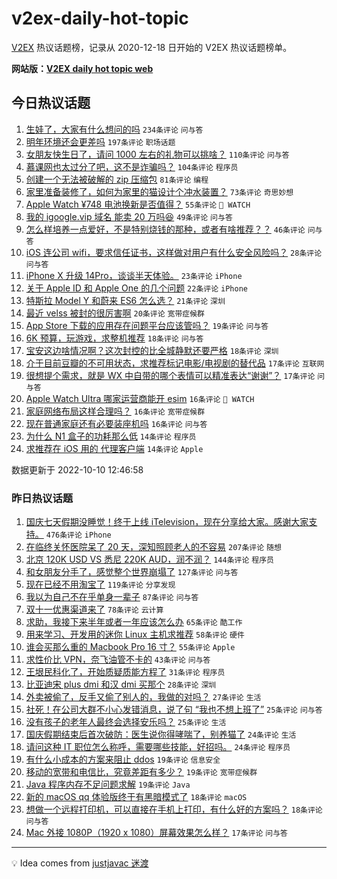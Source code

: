 # v2ex-daily-hot-topic

[V2EX](https://www.v2ex.com/) 热议话题榜，记录从 2020-12-18 日开始的 V2EX 热议话题榜单。

**网站版：[V2EX daily hot topic web](https://boojack.github.io/v2ex-daily-hot-topic-web/)**

## 今日热议话题

<!-- TODAY BEGIN -->

1. [生娃了，大家有什么想问的吗](https://www.v2ex.com/t/885675) `234条评论` `问与答`
1. [明年环境还会更差吗](https://www.v2ex.com/t/885778) `197条评论` `职场话题`
1. [女朋友快生日了，请问 1000 左右的礼物可以挑啥？](https://www.v2ex.com/t/885668) `110条评论` `问与答`
1. [慕课网也太过分了吧，这不是诈骗吗？](https://www.v2ex.com/t/885693) `104条评论` `程序员`
1. [创建一个无法被破解的 zip 压缩包](https://www.v2ex.com/t/885696) `81条评论` `编程`
1. [家里准备装修了，如何为家里的猫设计个冲水装置？](https://www.v2ex.com/t/885721) `73条评论` `奇思妙想`
1. [Apple Watch ¥748 电池换新是否值得？](https://www.v2ex.com/t/885688) `55条评论` ` WATCH`
1. [我的 igoogle.vip 域名 能卖 20 万吗😆](https://www.v2ex.com/t/885832) `49条评论` `问与答`
1. [怎么样培养一点爱好，不是特别烧钱的那种，或者有啥推荐？？](https://www.v2ex.com/t/885868) `46条评论` `问与答`
1. [iOS 连公司 wifi，要求信任证书，这样做对用户有什么安全风险吗？](https://www.v2ex.com/t/885838) `28条评论` `问与答`
1. [iPhone X 升级 14Pro，谈谈半天体验。](https://www.v2ex.com/t/885820) `23条评论` `iPhone`
1. [关于 Apple ID 和 Apple One 的几个问题](https://www.v2ex.com/t/885792) `22条评论` `iPhone`
1. [特斯拉 Model Y 和蔚来 ES6 怎么选？](https://www.v2ex.com/t/885742) `21条评论` `深圳`
1. [最近 velss 被封的很厉害啊](https://www.v2ex.com/t/885728) `20条评论` `宽带症候群`
1. [App Store 下载的应用存在问题平台应该管吗？](https://www.v2ex.com/t/885670) `19条评论` `问与答`
1. [6K 预算，玩游戏，求整机推荐](https://www.v2ex.com/t/885852) `18条评论` `问与答`
1. [宝安这边啥情况啊？这次封控的比全城静默还要严格](https://www.v2ex.com/t/885864) `18条评论` `深圳`
1. [介于目前豆瓣的不可用状态，求推荐标记电影/电视剧的替代品](https://www.v2ex.com/t/885715) `17条评论` `互联网`
1. [很想提个需求，就是 WX 中自带的哪个表情可以精准表达“谢谢”？](https://www.v2ex.com/t/885679) `17条评论` `问与答`
1. [Apple Watch Ultra 哪家运营商能开 esim](https://www.v2ex.com/t/885812) `16条评论` ` WATCH`
1. [家庭网络布局这样合理吗？](https://www.v2ex.com/t/885796) `16条评论` `宽带症候群`
1. [现在普通家庭还有必要装座机吗](https://www.v2ex.com/t/885749) `16条评论` `问与答`
1. [为什么 N1 盒子的功耗那么低](https://www.v2ex.com/t/885857) `14条评论` `程序员`
1. [求推荐在 iOS 用的 代理客户端](https://www.v2ex.com/t/885772) `14条评论` `Apple`

数据更新于 2022-10-10 12:46:58

<!-- TODAY END -->

### 昨日热议话题

<!-- YESTERDAY BEGIN -->

1. [国庆七天假期没睡觉！终于上线 iTelevision，现在分享给大家。感谢大家支持。](https://www.v2ex.com/t/885414) `476条评论` `iPhone`
1. [在临终关怀医院呆了 20 天，深知照顾老人的不容易](https://www.v2ex.com/t/885433) `207条评论` `随想`
1. [北京 120K USD VS 悉尼 220K AUD，润不润？](https://www.v2ex.com/t/885434) `144条评论` `程序员`
1. [和女朋友分手了，感觉整个世界崩塌了](https://www.v2ex.com/t/885488) `127条评论` `问与答`
1. [现在已经不用淘宝了](https://www.v2ex.com/t/885482) `119条评论` `分享发现`
1. [我以为自己不在乎单身一辈子](https://www.v2ex.com/t/885452) `87条评论` `问与答`
1. [双十一优惠渠道来了](https://www.v2ex.com/t/885509) `78条评论` `云计算`
1. [求助，我接下来半年或者一年应该怎么办](https://www.v2ex.com/t/885553) `65条评论` `酷工作`
1. [用来学习、开发用的迷你 Linux 主机求推荐](https://www.v2ex.com/t/885486) `58条评论` `硬件`
1. [谁会买那么重的 Macbook Pro 16 寸？](https://www.v2ex.com/t/885590) `55条评论` `Apple`
1. [求性价比 VPN，奈飞油管不卡的](https://www.v2ex.com/t/885448) `43条评论` `问与答`
1. [王垠民科化了，开始质疑质能方程了](https://www.v2ex.com/t/885563) `31条评论` `程序员`
1. [比亚迪宋 plus dmi 和汉 dmi 买那个](https://www.v2ex.com/t/885533) `28条评论` `深圳`
1. [外卖被偷了，反手又偷了别人的，我做的对吗？](https://www.v2ex.com/t/885516) `27条评论` `生活`
1. [社死！在公司大群不小心发错消息，说了句 “我也不想上班了”](https://www.v2ex.com/t/885496) `25条评论` `问与答`
1. [没有孩子的老年人最终会选择安乐吗？](https://www.v2ex.com/t/885451) `25条评论` `生活`
1. [国庆假期结束后首次破防：医生说你得哮喘了，别养猫了](https://www.v2ex.com/t/885540) `24条评论` `生活`
1. [请问这种 IT 职位怎么称呼，需要哪些技能，好招吗。](https://www.v2ex.com/t/885529) `24条评论` `程序员`
1. [有什么小成本的方案来阻止 ddos](https://www.v2ex.com/t/885640) `19条评论` `信息安全`
1. [移动的宽带和电信比，究竟差距有多少？](https://www.v2ex.com/t/885507) `19条评论` `宽带症候群`
1. [Java 程序内存不足问题求解](https://www.v2ex.com/t/885468) `19条评论` `Java`
1. [新的 macOS qq 体验版终于有黑暗模式了](https://www.v2ex.com/t/885455) `18条评论` `macOS`
1. [想做一个远程打印机，可以直接在手机上打印，有什么好的方案吗？](https://www.v2ex.com/t/885453) `18条评论` `问与答`
1. [Mac 外接 1080P（1920 x 1080）屏幕效果怎么样？](https://www.v2ex.com/t/885443) `17条评论` `问与答`

<!-- YESTERDAY END -->

---

💡 Idea comes from [justjavac 迷渡](https://github.com/justjavac/)
